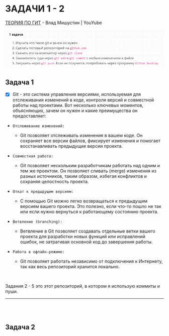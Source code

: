 # ЗАДАЧИ 1 - 2

[ТЕОРИЯ ПО ГИТ](https://www.youtube.com/watch?v=VJm_AjiTEEc&t=1482s&ab_channel=VladMishustin) - Влад Мишустин | YouYube

![](https://github.com/acidshotgun/learn-js-vanilla/blob/master/LearnJS_3/%D0%97%D0%90%D0%94%D0%90%D0%A7%D0%98%20git_1-2/img/git1.jpg)


<h2>Задача 1</h2>

- [x] Git - это система управления версиями, используемая для отслеживания изменений в коде, контроля версий и совместной работы над проектами. Вот несколько ключевых моментов, объясняющих, зачем он нужен и какие преимущества он предоставляет:

+ `Отслеживание изменений:`
    + Git позволяет отслеживать изменения в вашем коде. Он сохраняет все версии файлов, фиксирует изменения и помогает восстанавливать предыдущие версии проекта.

+ `Совместная работа:`
    + Git позволяет нескольким разработчикам работать над одним и тем же проектом. Он позволяет сливать (merge) изменения из разных источников, таким образом, избегая конфликтов и сохраняя целостность проекта.

+ `Откат к предыдущим версиям:`
    + С помощью Git можно легко возвращаться к предыдущим версиям вашего проекта. Это полезно, если что-то пошло не так или если нужно вернуться к работающему состоянию проекта.

+ `Ветвление (branching):`
    + Ветвление в Git позволяет создавать отдельные ветки вашего проекта для разработки новых функций или исправлений ошибок, не затрагивая основной код до завершения работы.

+ `Работа в офлайн-режиме:`
    + Git позволяет работать независимо от подключения к Интернету, так как весь репозиторий хранится локально.

<br>

Задания 2 - 5 это этот репозиторий, в котором я использую коммиты и пуши.

<hr>
<br>
<br>

<h2>Задача 2</h2>
